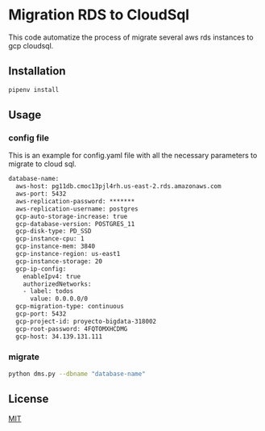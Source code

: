 # Migration RDS to CloudSql

This code automatize the process of migrate several aws rds instances to gcp cloudsql. 

## Installation

```bash
pipenv install
```

## Usage

### config file

This is an example for config.yaml file with all the necessary parameters to migrate to cloud sql.

```txt
database-name:
  aws-host: pg11db.cmoc13pjl4rh.us-east-2.rds.amazonaws.com
  aws-port: 5432
  aws-replication-password: *******
  aws-replication-username: postgres
  gcp-auto-storage-increase: true
  gcp-database-version: POSTGRES_11
  gcp-disk-type: PD_SSD
  gcp-instance-cpu: 1
  gcp-instance-mem: 3840
  gcp-instance-region: us-east1
  gcp-instance-storage: 20
  gcp-ip-config:
    enableIpv4: true
    authorizedNetworks:
    - label: todos
      value: 0.0.0.0/0
  gcp-migration-type: continuous
  gcp-port: 5432
  gcp-project-id: proyecto-bigdata-318002
  gcp-root-password: 4FQTOMXHCDMG
  gcp-host: 34.139.131.111
```

### migrate

```bash
python dms.py --dbname "database-name"
```

## License

[MIT](https://choosealicense.com/licenses/mit/)
